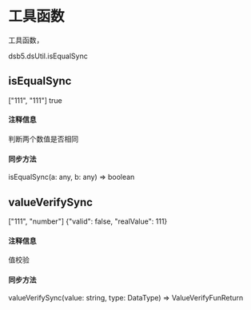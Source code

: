 # 工具函数

工具函数，


<ds-script >
        dsb5.dsUtil.isEqualSync
</ds-script>

## isEqualSync

<dsb5-function-execute fun="dsb5.dsUtil.isEqualSync" time="1">
    <ds-prop name="params" type="array">
       ["111", "111"]
    </ds-prop>
    <ds-prop name="result" type="boolean">
       true
    </ds-prop>
</dsb5-function-execute>

#### 注释信息
判断两个数值是否相同
#### 同步方法
isEqualSync(a: any, b: any) => boolean


## valueVerifySync

<dsb5-function-execute fun="dsb5.dsUtil.valueVerifySync" time="1">   
    <ds-prop name="params" type="array">
       ["111", "number"]
    </ds-prop>
    <ds-prop name="result" type="json">
       {"valid": false, "realValue": 111}
    </ds-prop>
</dsb5-function-execute>

#### 注释信息
值校验
#### 同步方法
valueVerifySync(value: string, type: DataType) => ValueVerifyFunReturn

